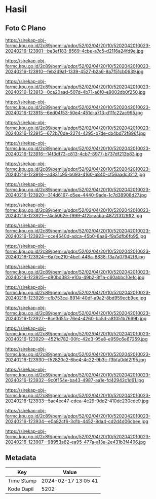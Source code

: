 # Hasil

## Foto C Plano

https://sirekap-obj-formc.kpu.go.id/2c89/pemilu/pdpr/52/02/04/20/10/5202042010023-20240216-123901--be3ef183-8569-4cbe-a7c5-d2116a24fd9e.jpg

https://sirekap-obj-formc.kpu.go.id/2c89/pemilu/pdpr/52/02/04/20/10/5202042010023-20240216-123910--feb2d9a1-1339-4527-b2a6-9a7f51cb0639.jpg

https://sirekap-obj-formc.kpu.go.id/2c89/pemilu/pdpr/52/02/04/20/10/5202042010023-20240216-123913--0ca20aad-507d-4b71-a6f0-e9002db0f250.jpg

https://sirekap-obj-formc.kpu.go.id/2c89/pemilu/pdpr/52/02/04/20/10/5202042010023-20240216-123915--6ed04f53-50e4-451d-a713-d11fc22ac995.jpg

https://sirekap-obj-formc.kpu.go.id/2c89/pemilu/pdpr/52/02/04/20/10/5202042010023-20240216-123915--672b70de-2274-4295-b7de-cb4bd72f896f.jpg

https://sirekap-obj-formc.kpu.go.id/2c89/pemilu/pdpr/52/02/04/20/10/5202042010023-20240216-123916--14f3df73-c813-4cb7-8977-b737df213b83.jpg

https://sirekap-obj-formc.kpu.go.id/2c89/pemilu/pdpr/52/02/04/20/10/5202042010023-20240216-123918--ad831c95-b093-4160-a840-cf56aadc3212.jpg

https://sirekap-obj-formc.kpu.go.id/2c89/pemilu/pdpr/52/02/04/20/10/5202042010023-20240216-123920--314d6167-d5ee-4440-9ade-1c7d38908d27.jpg

https://sirekap-obj-formc.kpu.go.id/2c89/pemilu/pdpr/52/02/04/20/10/5202042010023-20240216-123921--74c5062e-f999-4f25-aaba-4872f3129ff2.jpg

https://sirekap-obj-formc.kpu.go.id/2c89/pemilu/pdpr/52/02/04/20/10/5202042010023-20240216-123923--cce4540d-adca-45b0-8aa6-f9a5dfb6fb95.jpg

https://sirekap-obj-formc.kpu.go.id/2c89/pemilu/pdpr/52/02/04/20/10/5202042010023-20240216-123924--6a7ce210-4bef-448a-8838-f3a7a07942f6.jpg

https://sirekap-obj-formc.kpu.go.id/2c89/pemilu/pdpr/52/02/04/20/10/5202042010023-20240216-123925--d80bd383-e10a-49b2-8f1a-c60abbc10efc.jpg

https://sirekap-obj-formc.kpu.go.id/2c89/pemilu/pdpr/52/02/04/20/10/5202042010023-20240216-123926--cfb753ca-8914-40df-a9a2-8bd959ecb9ee.jpg

https://sirekap-obj-formc.kpu.go.id/2c89/pemilu/pdpr/52/02/04/20/10/5202042010023-20240216-123927--8ce3d51a-76e4-4260-ba5d-a81051b7669b.jpg

https://sirekap-obj-formc.kpu.go.id/2c89/pemilu/pdpr/52/02/04/20/10/5202042010023-20240216-123929--4521d782-00fc-42d3-95e8-e959c6e67259.jpg

https://sirekap-obj-formc.kpu.go.id/2c89/pemilu/pdpr/52/02/04/20/10/5202042010023-20240216-123930--f52820c2-6be4-4c22-9b3c-f3bfa0dd2f95.jpg

https://sirekap-obj-formc.kpu.go.id/2c89/pemilu/pdpr/52/02/04/20/10/5202042010023-20240216-123932--9c0f154e-ba43-4987-aa1e-fd42942c1d61.jpg

https://sirekap-obj-formc.kpu.go.id/2c89/pemilu/pdpr/52/02/04/20/10/5202042010023-20240216-123933--5ae4ee47-cdea-4e29-9dd2-410dc230cde9.jpg

https://sirekap-obj-formc.kpu.go.id/2c89/pemilu/pdpr/52/02/04/20/10/5202042010023-20240216-123934--e0a82cf6-3d1b-4452-8da4-cd2d4d06cbee.jpg

https://sirekap-obj-formc.kpu.go.id/2c89/pemilu/pdpr/52/02/04/20/10/5202042010023-20240216-123907--98953a82-ea95-477a-a13a-2e431b3f4496.jpg


## Metadata

| Key        | Value               |
| ---------- | ------------------- |
| Time Stamp | 2024-02-17 13:05:41 |
| Kode Dapil | 5202                |



